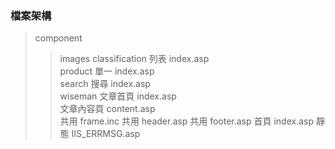 ### 檔案架構

> component
>
> > images
> > classification
> > 列表 index.asp  
> > product
> > 單一 index.asp  
> > search
> > 搜尋 index.asp  
> > wiseman
> > 文章首頁 index.asp  
> > 文章內容頁 content.asp  
> > 共用 frame.inc
> > 共用 header.asp
> > 共用 footer.asp
> > 首頁 index.asp
> > 靜態 IIS_ERRMSG.asp
